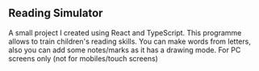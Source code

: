 ## Reading Simulator

A small project I created using React and TypeScript. This programme allows to train children's reading skills. You can make words from letters, also you can add some notes/marks as it has a drawing mode. For PC screens only (not for mobiles/touch screens)
